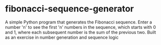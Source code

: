 # fibonacci-sequence-generator
A simple Python program that generates the Fibonacci sequence. Enter a number 'n' to see the first 'n' numbers in the sequence, which starts with 0 and 1, where each subsequent number is the sum of the previous two. Built as an exercise in number generation and sequence logic
